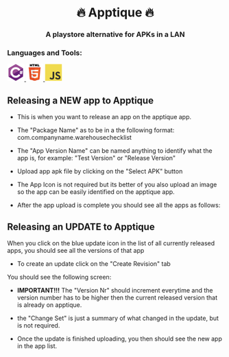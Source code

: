 <h1 align="center">🔥 Apptique 🔥</h1>
<h3 align="center">A playstore alternative for APKs in a LAN</h3>

<h3 align="left">Languages and Tools:</h3>
<p align="left"> <a href="https://www.w3schools.com/cs/" target="_blank" rel="noreferrer"> <img src="https://raw.githubusercontent.com/devicons/devicon/master/icons/csharp/csharp-original.svg" alt="csharp" width="40" height="40"/> </a> <a href="https://www.w3.org/html/" target="_blank" rel="noreferrer"> <img src="https://raw.githubusercontent.com/devicons/devicon/master/icons/html5/html5-original-wordmark.svg" alt="html5" width="40" height="40"/> </a> <a href="https://developer.mozilla.org/en-US/docs/Web/JavaScript" target="_blank" rel="noreferrer"> <img src="https://raw.githubusercontent.com/devicons/devicon/master/icons/javascript/javascript-original.svg" alt="javascript" width="40" height="40"/> </a> </p>



<p align="left">


## **Releasing a NEW app to Apptique**


- This is when you want to release an app on the apptique app.

- The "Package Name" as to be in a the following format: com.companyname.warehousechecklist

- The "App Version Name" can be named anything to identify what the app is, for example: "Test Version" or "Release Version"

- Upload app apk file by clicking on the "Select APK" button

- The App Icon is not required but its better of you also upload an image so the app can be easily identified on the apptique app.

- After the app upload is complete you should see all the apps as follows:


## **Releasing an UPDATE to Apptique**


When you click on the blue update icon in the list of all currently released apps, you should see all the versions of that app

 - To create an update click on the "Create Revision" tab


You should see the following screen:

- **IMPORTANT!!!**   The "Version Nr" should increment everytime and the version number has to be higher then the current released version that is already on apptique.

- the "Change Set" is just a summary of what changed in the update, but is not required.

- Once the update is finished uploading, you then should see the new app in the app list.
</p>



